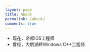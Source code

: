 ```yaml
---
layout: page
title: About
permalink: /about/
comments: true
---
```


- 现在，帝都iOS工程师
- 曾经，大明湖畔Windows C++工程师